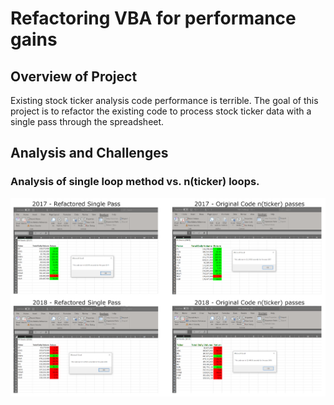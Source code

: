 # Refactoring VBA for performance gains

## Overview of Project
Existing stock ticker analysis code performance is terrible. The goal of this project is to refactor  the existing code to process stock ticker data with a single pass through the spreadsheet.

## Analysis and Challenges

### Analysis of single loop method vs. n(ticker) loops.


![Comparison](https://raw.githubusercontent.com/skanab/stock-analysis/main/Resources/Compare.png)
